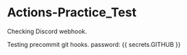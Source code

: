 # Actions-Practice_Test

Checking Discord webhook.

Testing precommit git hooks.
password: {{ secrets.GITHUB }} 
